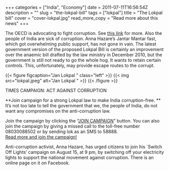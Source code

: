 +++
categories = ["India", "Economy"]
date = 2011-07-11T16:56:54Z
description = ""
slug = "the-lokpal-bill"
tags = ["lokpal"]
title = "The Lokpal bill"
cover = "cover-lokpal.jpg"
read_more_copy = "Read more about this news"
+++

The OECD is advocating to fight corruption. See [this link](http://www.oecd.org/document/32/0,3746,en_21571361_44315115_47726560_1_1_1_1,00.html) for more. Also the people of India are sick of corruption. Anna Hazare’s Jantar Mantar fast, which got overwhelming public support, has not gone in vain. The latest government version of the proposed Lokpal Bill is certainly an improvement over the anaemic bill drafted by the law ministry in December 2010, but the government is still not ready to go the whole hog. It wants to retain certain controls. This, unfortunately, may provide escape routes to the corrupt.  
  
{{< figure figcaption="Jan Lokpal " class="left" >}}
	{{< img src="lokpal.jpeg"   alt="Jan Lokpal " >}}
{{< /figure >}}

 TIMES CAMPAIGN: ACT AGAINST CORRUPTION

**Join campaign for a strong Lokpal law to make India corruption-free. **  
 It’s not too late to tell the government that we, the people of India, do not want any compromises on the anti-corruption law.

Join the campaign by clicking the “[JOIN CAMPAIGN](http://timesofindia.indiatimes.com/for-a-strong-lokpal-against-corruption/lokpalbill.cms)” button. You can also join the campaign by giving a missed call to the toll-free number 08030088502 or by sending lok as an SMS to 58888.  
[Read more and join the campaign!](http://timesofindia.indiatimes.com/for-a-strong-lokpal-against-corruption/lokpalbill.cms)

Anti-corruption activist, Anna Hazare, has urged citizens to join his `Switch Off Lights’ campaign on August 15, at 9 pm, by switching off your electricity lights to support the national movement against corruption. There is an online page on it on Facebook.
